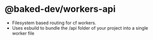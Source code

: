 # @baked-dev/workers-api
- Filesystem based routing for cf workers. 
- Uses esbuild to bundle the /api folder of your project into a single worker file